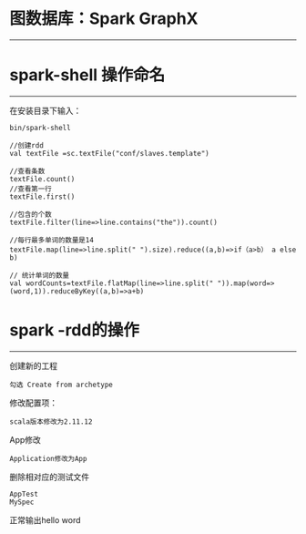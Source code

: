 # 图数据库：Spark GraphX

---

# spark-shell 操作命名

---

在安装目录下输入：

```
bin/spark-shell
```

```
//创建rdd
val textFile =sc.textFile("conf/slaves.template")
```

```
//查看条数
textFile.count()
//查看第一行
textFile.first()

//包含的个数
textFile.filter(line=>line.contains("the")).count()

//每行最多单词的数量是14
textFile.map(line=>line.split(" ").size).reduce((a,b)=>if（a>b） a else b)

// 统计单词的数量
val wordCounts=textFile.flatMap(line=>line.split(" ")).map(word=>(word,1)).reduceByKey((a,b)=>a+b)
```

# spark -rdd的操作

---

创建新的工程

```
勾选 Create from archetype
```

修改配置项：

```
scala版本修改为2.11.12
```

App修改

```
Application修改为App
```

删除相对应的测试文件

```
AppTest
MySpec
```

正常输出hello word









